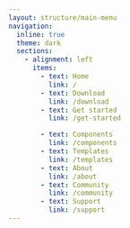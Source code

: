 ```yaml
---
layout: structure/main-menu
navigation:
  inline: true
  theme: dark
  sections:
    - alignment: left
      items:
        - text: Home
          link: /
        - text: Download
          link: /download
        - text: Get started
          link: /get-started

        - text: Components
          link: /components
        - text: Templates
          link: /templates
        - text: About
          link: /about
        - text: Community
          link: /community
        - text: Support
          link: /support
---
```

